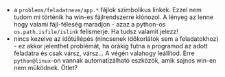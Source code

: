 * a ```problems/feladatneve/app.*``` fájlok szimbolikus linkek. Ezzel nem tudom mi történik ha 
win-es fájlrendszerre klónozol. A lényeg az lenne hogy valami fájl-féleség maradjon - azaz 
a python-os ```os.path.isfile/islink``` felismerje. Ha tudsz valamit jelezz!
* nincs kezelve az időtúllépés (nincsenek időkorlátok sem a feladatokhoz) - ez akkor jelenthet 
  problémát, ha órákig futna a programod az adott feladatra és csak vársz, vársz... A
  végén valahogy leállítod. Erre ```python@linux```-on vannak automatizálható eszközök, amik 
  sajnos win-en nem működnek. Ötlet?
